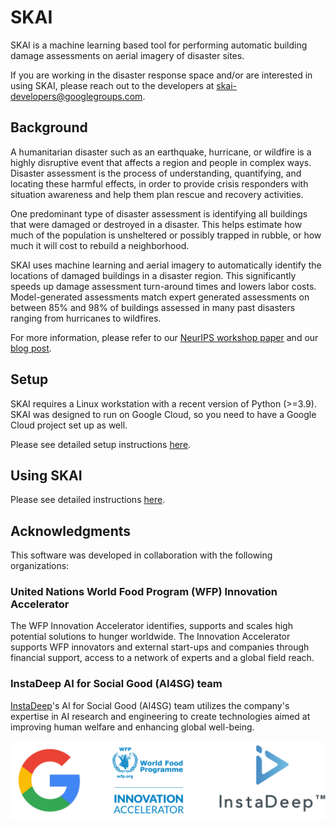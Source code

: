 # SKAI

SKAI is a machine learning based tool for performing automatic building damage assessments on aerial imagery of disaster sites.

If you are working in the disaster response space and/or are interested in using SKAI, please reach out to the developers at [skai-developers@googlegroups.com](mailto:skai-developers@googlegroups.com).

## Background

A humanitarian disaster such as an earthquake, hurricane, or wildfire is a highly disruptive event that affects a region and people in complex ways. Disaster assessment is the process of understanding, quantifying, and locating these harmful effects, in order to provide crisis responders with situation awareness and help them plan rescue and recovery activities.

One predominant type of disaster assessment is identifying all buildings that were damaged or destroyed in a disaster. This helps estimate how much of the population is unsheltered or possibly trapped in rubble, or how much it will cost to rebuild a neighborhood.

SKAI uses machine learning and aerial imagery to automatically identify the locations of damaged buildings in a disaster region. This significantly speeds up damage assessment turn-around times and lowers labor costs. Model-generated assessments match expert generated assessments on between 85% and 98% of buildings assessed in many past disasters ranging from hurricanes to wildfires.

For more information, please refer to our [NeurIPS workshop paper](https://arxiv.org/abs/2011.14004) and our [blog post](https://ai.googleblog.com/2020/06/machine-learning-based-damage.html).


## Setup

SKAI requires a Linux workstation with a recent version of Python (>=3.9). SKAI was designed to run on Google Cloud, so you need to have a Google Cloud project set up as well.

Please see detailed setup instructions [here](setup.md).


## Using SKAI

Please see detailed instructions [here](assessment_instructions.md).


## Acknowledgments

This software was developed in collaboration with the following organizations:

### United Nations World Food Program (WFP) Innovation Accelerator

The WFP Innovation Accelerator identifies, supports and scales high potential solutions to hunger worldwide. The Innovation Accelerator supports WFP innovators and external start-ups and companies through financial support, access to a network of experts and a global field reach.

### InstaDeep AI for Social Good (AI4SG) team

[InstaDeep](https://www.instadeep.com/)'s AI for Social Good (AI4SG) team utilizes the company's expertise in AI research and engineering to create technologies aimed at improving human welfare and enhancing global well-being.

![collaborators logos](skai-contributor-logo.png)